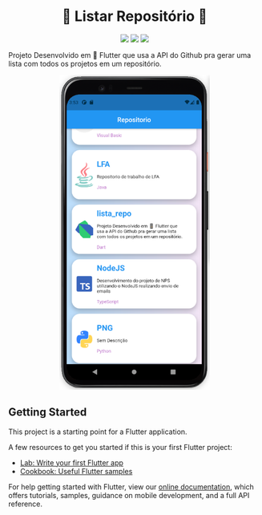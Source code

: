 <h1 align="center">
  📱 Listar Repositório 📱
</h1>

<p align="center">
  <img src="https://img.shields.io/github/last-commit/Arthurcn96/lista_repo?logo=github&style=for-the-badge">
  <img src="https://img.shields.io/github/repo-size/Arthurcn96/lista_repo?style=for-the-badge&logo=appveyor">
  <img src="https://img.shields.io/badge/Status-Active-green?style=for-the-badge&logo=appveyor">
</p>

Projeto Desenvolvido em 📱 Flutter que usa a API do Github pra gerar uma lista com todos os projetos em um repositório. 

<p align="center">
  <img width="300" src="https://raw.githubusercontent.com/Arthurcn96/lista_repo/main/screen.png">
</p>

## Getting Started

This project is a starting point for a Flutter application.

A few resources to get you started if this is your first Flutter project:

- [Lab: Write your first Flutter app](https://flutter.dev/docs/get-started/codelab)
- [Cookbook: Useful Flutter samples](https://flutter.dev/docs/cookbook)

For help getting started with Flutter, view our
[online documentation](https://flutter.dev/docs), which offers tutorials,
samples, guidance on mobile development, and a full API reference.
